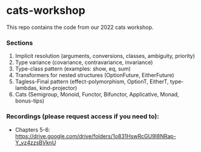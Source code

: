 # cats-workshop
This repo contains the code from our 2022 cats workshop.

### Sections
1. Implicit resolution (arguments, conversions, classes, ambiguity, priority)
1. Type variance (covariance, contravariance, invariance)
1. Type-class pattern (examples: show, eq, sum)
1. Transformers for nested structures (OptionFuture, EitherFuture)
1. Tagless-Final pattern (effect-polymorphism, OptionT, EitherT, type-lambdas, kind-projector)
1. Cats (Semigroup, Monoid, Functor, Bifunctor, Applicative, Monad, bonus-tips)

### Recordings (please request access if you need to):
- Chapters 5-6: https://drive.google.com/drive/folders/1o831HswRcGU9I8NRap-Y_vz4zzsBVknU

